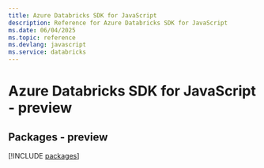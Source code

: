 ```yaml
---
title: Azure Databricks SDK for JavaScript
description: Reference for Azure Databricks SDK for JavaScript
ms.date: 06/04/2025
ms.topic: reference
ms.devlang: javascript
ms.service: databricks
---
```

# Azure Databricks SDK for JavaScript - preview
## Packages - preview
[!INCLUDE [packages](databricks-index.md)]